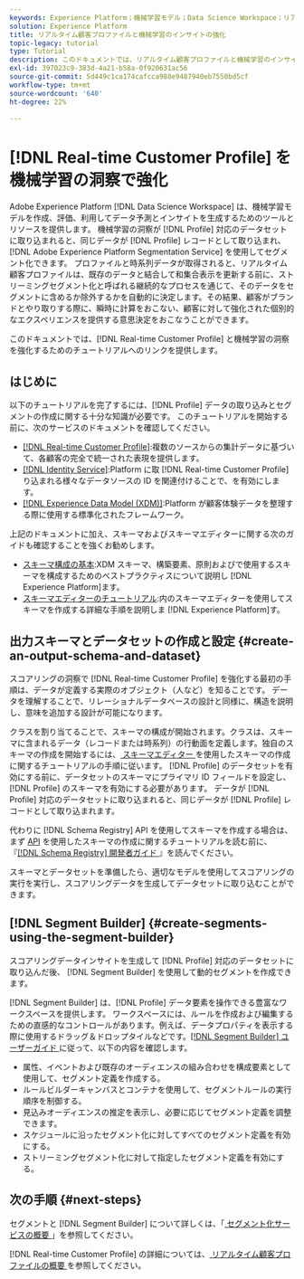 ```yaml
---
keywords: Experience Platform；機械学習モデル；Data Science Workspace；リアルタイム顧客プロファイル；人気のあるトピック；機械学習のインサイト
solution: Experience Platform
title: リアルタイム顧客プロファイルと機械学習のインサイトの強化
topic-legacy: tutorial
type: Tutorial
description: このドキュメントでは、リアルタイム顧客プロファイルと機械学習のインサイトを強化する方法に関するガイドを提供します。
exl-id: 397023c9-383d-4a21-b58a-0f920631ac56
source-git-commit: 5d449c1ca174cafcca988e9487940eb7550bd5cf
workflow-type: tm+mt
source-wordcount: '640'
ht-degree: 22%

---
```


# [!DNL Real-time Customer Profile] を機械学習の洞察で強化

Adobe Experience Platform [!DNL Data Science Workspace] は、機械学習モデルを作成、評価、利用してデータ予測とインサイトを生成するためのツールとリソースを提供します。 機械学習の洞察が [!DNL Profile] 対応のデータセットに取り込まれると、同じデータが [!DNL Profile] レコードとして取り込まれ、[!DNL Adobe Experience Platform Segmentation Service] を使用してセグメント化できます。 プロファイルと時系列データが取得されると、リアルタイム顧客プロファイルは、既存のデータと結合して和集合表示を更新する前に、ストリーミングセグメント化と呼ばれる継続的なプロセスを通じて、そのデータをセグメントに含めるか除外するかを自動的に決定します。その結果、顧客がブランドとやり取りする際に、瞬時に計算をおこない、顧客に対して強化された個別的なエクスペリエンスを提供する意思決定をおこなうことができます。

このドキュメントでは、[!DNL Real-time Customer Profile] と機械学習の洞察を強化するためのチュートリアルへのリンクを提供します。

## はじめに

以下のチュートリアルを完了するには、[!DNL Profile] データの取り込みとセグメントの作成に関する十分な知識が必要です。 このチュートリアルを開始する前に、次のサービスのドキュメントを確認してください。

- [[!DNL Real-time Customer Profile]](../../profile/home.md):複数のソースからの集計データに基づいて、各顧客の完全で統一された表現を提供します。
- [[!DNL Identity Service]](../../identity-service/home.md):Platform に取 [!DNL Real-time Customer Profile] り込まれる様々なデータソースの ID を関連付けることで、を有効にします。
- [[!DNL Experience Data Model (XDM)]](../../xdm/home.md):Platform が顧客体験データを整理する際に使用する標準化されたフレームワーク。

上記のドキュメントに加え、スキーマおよびスキーマエディターに関する次のガイドも確認することを強くお勧めします。

- [スキーマ構成の基本](../../xdm/schema/composition.md):XDM スキーマ、構築要素、原則およびで使用するスキーマを構成するためのベストプラクティスについて説明し [!DNL Experience Platform]ます。
- [スキーマエディターのチュートリアル](../../xdm/tutorials/create-schema-ui.md):内のスキーマエディターを使用してスキーマを作成する詳細な手順を説明しま [!DNL Experience Platform]す。

## 出力スキーマとデータセットの作成と設定 {#create-an-output-schema-and-dataset}

スコアリングの洞察で [!DNL Real-time Customer Profile] を強化する最初の手順は、データが定義する実際のオブジェクト（人など）を知ることです。 データを理解することで、リレーショナルデータベースの設計と同様に、構造を説明し、意味を追加する設計が可能になります。

クラスを割り当てることで、スキーマの構成が開始されます。クラスは、スキーマに含まれるデータ（レコードまたは時系列）の行動面を定義します。独自のスキーマの作成を開始するには、[ スキーマエディター ](../../xdm/tutorials/create-schema-ui.md) を使用したスキーマの作成に関するチュートリアルの手順に従います。 [!DNL Profile] のデータセットを有効にする前に、データセットのスキーマにプライマリ ID フィールドを設定し、[!DNL Profile] のスキーマを有効にする必要があります。 データが [!DNL Profile] 対応のデータセットに取り込まれると、同じデータが [!DNL Profile] レコードとして取り込まれます。

代わりに [!DNL Schema Registry] API を使用してスキーマを作成する場合は、まず [API](../../xdm/tutorials/create-schema-api.md) を使用したスキーマの作成に関するチュートリアルを読む前に、『[[!DNL Schema Registry]  開発者ガイド ](../../xdm/api/getting-started.md)』を読んでください。

スキーマとデータセットを準備したら、適切なモデルを使用してスコアリングの実行を実行し、スコアリングデータを生成してデータセットに取り込むことができます。

## [!DNL Segment Builder] {#create-segments-using-the-segment-builder}

スコアリングデータインサイトを生成して [!DNL Profile] 対応のデータセットに取り込んだ後、 [!DNL Segment Builder] を使用して動的セグメントを作成できます。

[!DNL Segment Builder] は、[!DNL Profile] データ要素を操作できる豊富なワークスペースを提供します。 ワークスペースには、ルールを作成および編集するための直感的なコントロールがあります。例えば、データプロパティを表示する際に使用するドラッグ＆ドロップタイルなどです。[[!DNL Segment Builder]  ユーザーガイド ](../../segmentation/ui/segment-builder.md) に従って、以下の内容を確認します。

- 属性、イベントおよび既存のオーディエンスの組み合わせを構成要素として使用して、セグメント定義を作成する。
- ルールビルダーキャンバスとコンテナを使用して、セグメントルールの実行順序を制御する。
- 見込みオーディエンスの推定を表示し、必要に応じてセグメント定義を調整できます。
- スケジュールに沿ったセグメント化に対してすべてのセグメント定義を有効にする。
- ストリーミングセグメント化に対して指定したセグメント定義を有効にする。

## 次の手順 {#next-steps}

セグメントと [!DNL Segment Builder] について詳しくは、「[ セグメント化サービスの概要 ](../../segmentation/home.md)」を参照してください。

[!DNL Real-time Customer Profile] の詳細については、[ リアルタイム顧客プロファイルの概要 ](../../profile/home.md) を参照してください。
